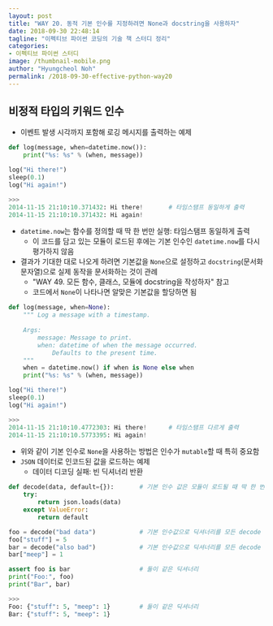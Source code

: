 ```yaml
---
layout: post
title: "WAY 20. 동적 기본 인수를 지정하려면 None과 docstring을 사용하자"
date: 2018-09-30 22:48:14
tagline: "이펙티브 파이썬 코딩의 기술 책 스터디 정리"
categories:
- 이펙티브 파이썬 스터디
image: /thumbnail-mobile.png
author: "Hyungcheol Noh"
permalink: /2018-09-30-effective-python-way20
---
```


## 비정적 타입의 키워드 인수
- 이벤트 발생 시각까지 포함해 로깅 메시지를 출력하는 예제

```python
def log(message, when=datetime.now()):
    print("%s: %s" % (when, message))

log("Hi there!")
sleep(0.1)
log("Hi again!")

>>>
2014-11-15 21:10:10.371432: Hi there!       # 타임스탬프 동일하게 출력
2014-11-15 21:10:10.371432: Hi again!
```

- `datetime.now`는 함수를 정의할 때 딱 한 번만 실행: 타임스탬프 동일하게 출력
    - 이 코드를 담고 있는 모듈이 로드된 후에는 기본 인수인 `datetime.now`를 다시 평가하지 않음
- 결과가 기대한 대로 나오게 하려면 기본값을 `None`으로 설정하고 `docstring`(문서화 문자열)으로 실제 동작을 문서화하는 것이 관례
    - "WAY 49. 모든 함수, 클래스, 모듈에 docstring을 작성하자" 참고
    - 코드에서 `None`이 나타나면 알맞은 기본값을 할당하면 됨

```python
def log(message, when=None):
    """ Log a message with a timestamp.
    
    Args:
        message: Message to print.
        when: datetime of when the message occurred.
            Defaults to the present time.
    """
    when = datetime.now() if when is None else when
    print("%s: %s" % (when, message))

log("Hi there!")
sleep(0.1)
log("Hi again!")

>>>
2014-11-15 21:10:10.4772303: Hi there!      # 타임스탬프 다르게 출력
2014-11-15 21:10:10.5773395: Hi again!
```

- 위와 같이 기본 인수로 `None`을 사용하는 방법은 인수가 `mutable`할 때 특히 중요함
- `JSON` 데이터로 인코드된 값을 로드하는 예제
    - 데이터 디코딩 실패: 빈 딕셔너리 반환
```python
def decode(data, default={}):       # 기본 인수 값은 모듈이 로드될 때 딱 한 번만 평가
    try:
        return json.loads(data)
    except ValueError:
        return default

foo = decode("bad data")            # 기본 인수값으로 딕셔너리를 모든 decode 호출에서 공유
foo["stuff"] = 5
bar = decode("also bad")            # 기본 인수값으로 딕셔너리를 모든 decode 호출에서 공유
bar["meep"] = 1

assert foo is bar                   # 둘이 같은 딕셔너리
print("Foo:", foo)
print("Bar", bar)

>>>
Foo: {"stuff": 5, "meep": 1}        # 둘이 같은 딕셔너리
Bar: {"stuff": 5, "meep": 1}
```
